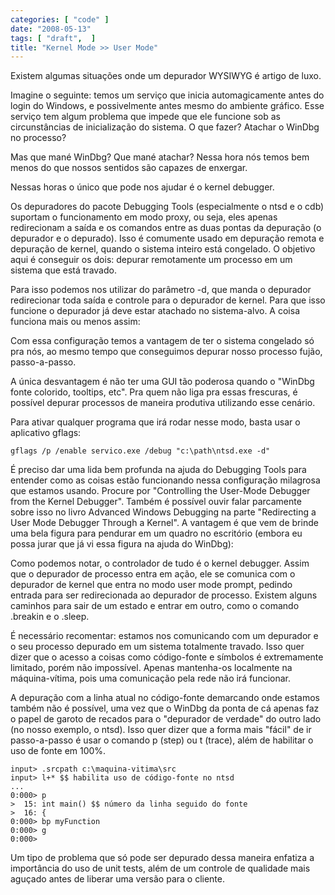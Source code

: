 ```yaml
---
categories: [ "code" ]
date: "2008-05-13"
tags: [ "draft",  ]
title: "Kernel Mode >> User Mode"
---
```

Existem algumas situações onde um depurador WYSIWYG é artigo de luxo.

Imagine o seguinte: temos um serviço que inicia automagicamente
antes do login do Windows, e possivelmente antes mesmo do ambiente
gráfico. Esse serviço tem algum problema que impede que ele funcione
sob as circunstâncias de inicialização do sistema. O que fazer?
Atachar o WinDbg no processo?

Mas que mané WinDbg? Que mané atachar? Nessa hora nós temos bem menos
do que nossos sentidos são capazes de enxergar.

Nessas horas o único que pode nos ajudar é o kernel debugger.

Os depuradores do pacote Debugging Tools (especialmente o ntsd e o cdb)
suportam o funcionamento em modo proxy, ou seja, eles apenas redirecionam
a saída e os comandos entre as duas pontas da depuração (o depurador e
o depurado). Isso é comumente usado em depuração remota e depuração
de kernel, quando o sistema inteiro está congelado. O objetivo aqui
é conseguir os dois: depurar remotamente um processo em um sistema que
está travado.

Para isso podemos nos utilizar do parâmetro -d, que manda o depurador
redirecionar toda saída e controle para o depurador de kernel. Para
que isso funcione o depurador já deve estar atachado no sistema-alvo. A
coisa funciona mais ou menos assim:

Com essa configuração temos a vantagem de ter o sistema congelado só
pra nós, ao mesmo tempo que conseguimos depurar nosso processo fujão,
passo-a-passo.

A única desvantagem é não ter uma GUI tão poderosa quando o "WinDbg
fonte colorido, tooltips, etc". Pra quem não liga pra essas frescuras,
é possível depurar processos de maneira produtiva utilizando esse
cenário.

Para ativar qualquer programa que irá rodar nesse modo, basta usar o
aplicativo gflags:

    
    gflags /p /enable servico.exe /debug "c:\path\ntsd.exe -d"

É preciso dar uma lida bem profunda na ajuda do Debugging Tools para
entender como as coisas estão funcionando nessa configuração milagrosa
que estamos usando. Procure por "Controlling the User-Mode Debugger from
the Kernel Debugger". Também é possível ouvir falar parcamente sobre
isso no livro Advanced Windows Debugging na parte "Redirecting a User
Mode Debugger Through a Kernel". A vantagem é que vem de brinde uma
bela figura para pendurar em um quadro no escritório (embora eu possa
jurar que já vi essa figura na ajuda do WinDbg):

Como podemos notar, o controlador de tudo é o kernel debugger. Assim que
o depurador de processo entra em ação, ele se comunica com o depurador
de kernel que entra no modo user mode prompt, pedindo entrada para ser
redirecionada ao depurador de processo. Existem alguns caminhos para
sair de um estado e entrar em outro, como o comando .breakin e o .sleep.

É necessário recomentar: estamos nos comunicando com um depurador e o
seu processo depurado em um sistema totalmente travado. Isso quer dizer
que o acesso a coisas como código-fonte e símbolos é extremamente
limitado, porém não impossível. Apenas mantenha-os localmente na
máquina-vítima, pois uma comunicação pela rede não irá funcionar.

A depuração com a linha atual no código-fonte demarcando onde estamos
também não é possível, uma vez que o WinDbg da ponta de cá apenas faz
o papel de garoto de recados para o "depurador de verdade" do outro lado
(no nosso exemplo, o ntsd). Isso quer dizer que a forma mais "fácil"
de ir passo-a-passo é usar o comando p (step) ou t (trace), além de
habilitar o uso de fonte em 100%.

    
    input> .srcpath c:\maquina-vitima\src
    input> l+* $$ habilita uso de código-fonte no ntsd
    ...
    0:000> p
    >  15: int main() $$ número da linha seguido do fonte
    >  16: {
    0:000> bp myFunction
    0:000> g
    0:000>

Um tipo de problema que só pode ser depurado dessa maneira enfatiza
a importância do uso de unit tests, além de um controle de qualidade
mais aguçado antes de liberar uma versão para o cliente.
